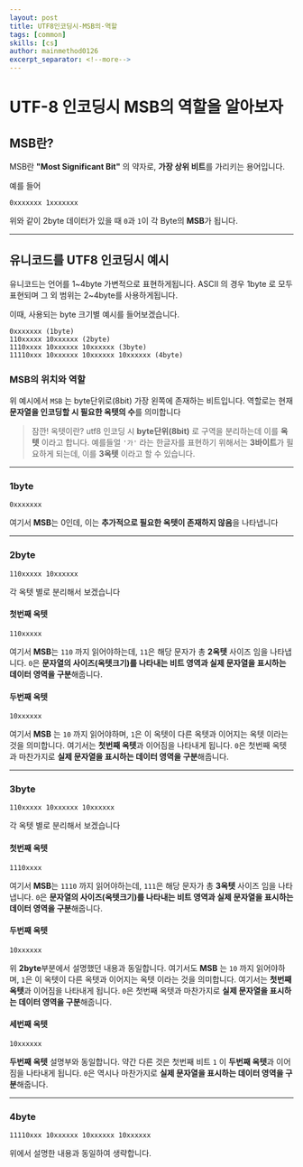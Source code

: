 ```yaml
---
layout: post
title: UTF8인코딩시-MSB의-역할
tags: [common]
skills: [cs]
author: mainmethod0126
excerpt_separator: <!--more-->
---
```


# UTF-8 인코딩시 MSB의 역할을 알아보자

<!--more-->

## MSB란?

MSB란 **"Most Significant Bit"** 의 약자로, **가장 상위 비트**를 가리키는 용어입니다.

예를 들어

`0xxxxxxx 1xxxxxxx`

위와 같이 2byte 데이터가 있을 때 `0`과 `1`이 각 Byte의 **MSB**가 됩니다.

---

## 유니코드를 UTF8 인코딩시 예시

유니코드는 언어를 1~4byte 가변적으로 표현하게됩니다.
ASCII 의 경우 1byte 로 모두 표현되며 그 외 범위는 2~4byte를 사용하게됩니다.

이때, 사용되는 byte 크기별 예시를 들어보겠습니다.

```text
0xxxxxxx (1byte)
110xxxxx 10xxxxxx (2byte)
1110xxxx 10xxxxxx 10xxxxxx (3byte)
11110xxx 10xxxxxx 10xxxxxx 10xxxxxx (4byte)
```

### MSB의 위치와 역할

위 예시에서 `MSB` 는 byte단위로(8bit) 가장 왼쪽에 존재하는 비트입니다.
역할로는 현재 **문자열을 인코딩할 시 필요한 옥텟의 수**를 의미합니다
> 잠깐! 옥텟이란?
> utf8 인코딩 시 **byte단위(8bit)** 로 구역을 분리하는데 이를 **옥텟** 이라고 합니다.
> 예를들얼 `'가'` 라는 한글자를 표현하기 위해서는 **3바이트**가 필요하게 되는데, 이를 **3옥텟** 이라고 할 수 있습니다.

---

### 1byte

`0xxxxxxx`

여기서 **MSB**는 0인데, 이는 **추가적으로 필요한 옥텟이 존재하지 않음**을 나타냅니다

---

### 2byte

`110xxxxx 10xxxxxx`

각 옥텟 별로 분리해서 보겠습니다

#### 첫번째 옥텟

`110xxxxx`

여기서 **MSB**는 `110` 까지 읽어야하는데,
`11`은 해당 문자가 총 **2옥텟** 사이즈 임을 나타냅니다.
`0`은 **문자열의 사이즈(옥텟크기)를 나타내는 비트 영역과 실제 문자열을 표시하는 데이터 영역을 구분**해줍니다.

#### 두번째 옥텟

`10xxxxxx`

여기서 **MSB** 는 `10` 까지 읽어야하며,
`1`은 이 옥텟이 다른 옥텟과 이어지는 옥텟 이라는 것을 의미합니다.
여기서는 **첫번째 옥텟**과 이어짐을 나타내게 됩니다.
`0`은 첫번째 옥텟과 마찬가지로 **실제 문자열을 표시하는 데이터 영역을 구분**해줍니다.

---

### 3byte

`110xxxxx 10xxxxxx 10xxxxxx`

각 옥텟 별로 분리해서 보겠습니다

#### 첫번째 옥텟

`1110xxxx`

여기서 **MSB**는 `1110` 까지 읽어야하는데,
`111`은 해당 문자가 총 **3옥텟** 사이즈 임을 나타냅니다.
`0`은 **문자열의 사이즈(옥텟크기)를 나타내는 비트 영역과 실제 문자열을 표시하는 데이터 영역을 구분**해줍니다.

#### 두번째 옥텟

`10xxxxxx`

위 **2byte**부분에서 설명했던 내용과 동일합니다.
여기서도 **MSB** 는 `10` 까지 읽어야하며,
`1`은 이 옥텟이 다른 옥텟과 이어지는 옥텟 이라는 것을 의미합니다.
여기서는 **첫번째 옥텟**과 이어짐을 나타내게 됩니다.
`0`은 첫번째 옥텟과 마찬가지로 **실제 문자열을 표시하는 데이터 영역을 구분**해줍니다.

#### 세번째 옥텟

`10xxxxxx`

**두번째 옥텟** 설명부와 동일합니다. 약간 다른 것은
첫번째 비트 `1` 이 **두번째 옥텟**과 이어짐을 나타내게 됩니다.
`0`은 역시나 마찬가지로 **실제 문자열을 표시하는 데이터 영역을 구분**해줍니다.

---

### 4byte

`11110xxx 10xxxxxx 10xxxxxx 10xxxxxx`

위에서 설명한 내용과 동일하여 생략합니다.
